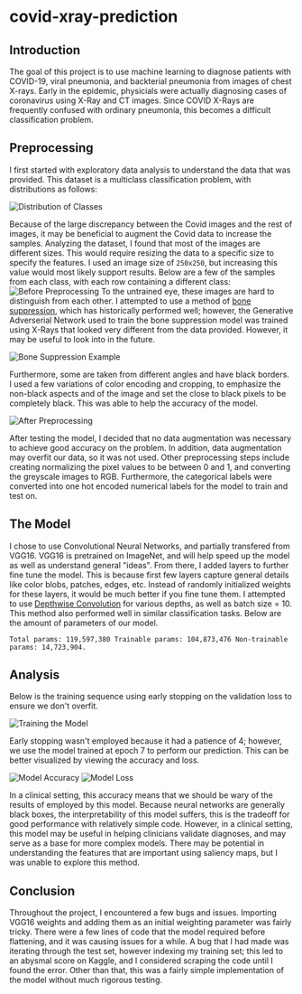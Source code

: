 # covid-xray-prediction
Introduction
- 
The goal of this project is to use machine learning to diagnose patients with COVID-19, viral pneumonia, and backterial pneumonia from images of chest X-rays. Early in the epidemic, physicials were actually diagnosing cases of coronavirus using X-Ray and CT images. Since COVID X-Rays are frequently confused with ordinary pneumonia, this becomes a difficult classification problem. 

Preprocessing
-
I first started with exploratory data analysis to understand the data that was provided. This dataset is a multiclass classification problem, with distributions as follows: 

![Distribution of Classes](/images/classes.png)

Because of the large discrepancy between the Covid images and the rest of images, it may be beneficial to augment the Covid data to increase the samples. Analyzing the dataset, I found that most of the images are different sizes. This would require resizing the data to a specific size to specify the features. I used an image size of `250x250`, but increasing this value would most likely support results. Below are a few of the samples from each class, with each row containing a different class:
![Before Preprocessing](/images/before_pre.png)
To the untrained eye, these images are hard to distinguish from each other. I attempted to use a method of [bone suppression](https://arxiv.org/pdf/1811.02628.pdf), which has historically performed well; however, the Generative Adverserial Network used to train the bone suppression model was trained using X-Rays that looked very different from the data provided. However, it may be useful to look into in the future.

![Bone Suppression Example](/images/bone_sup.png)

Furthermore, some are taken from different angles and have black borders. I used a few variations of color encoding and cropping, to emphasize the non-black aspects and of the image and set the close to black pixels to be completely black. This was able to help the accuracy of the model. 

![After Preprocessing](/images/before_pre.png)

After testing the model, I decided that no data augmentation was necessary to achieve good accuracy on the problem. In addition, data augmentation may overfit our data, so it was not used. Other preprocessing steps include creating normalizing the pixel values to be between $0$ and $1$, and converting the greyscale images to RGB. Furthermore, the categorical labels were converted into one hot encoded numerical labels for the model to train and test on. 

The Model
-
I chose to use Convolutional Neural Networks, and partially transfered from VGG16. VGG16 is pretrained on ImageNet, and will help speed up the model as well as understand general "ideas". From there, I added layers to further fine tune the model.  This is because first few layers capture general details like color blobs, patches, edges, etc. Instead of randomly initialized weights for these layers, it would be much better if you fine tune them. I attempted to use [Depthwise Convolution](https://www.kaggle.com/aakashnain/beating-everything-with-depthwise-convolution) for various depths, as well as batch size = 10. This method also performed well in similar classification tasks. Below are the amount of parameters of our model. 

`Total params: 119,597,380
Trainable params: 104,873,476
Non-trainable params: 14,723,904. `

Analysis
-
Below is the training sequence using early stopping on the validation loss to ensure we don't overfit.

![Training the Model](/images/epoch.png)

Early stopping wasn't employed because it had a patience of 4; however, we use the model trained at epoch $7$ to perform our prediction. This can be better visualized by viewing the accuracy and loss. 

![Model Accuracy](/images/model_acc.png)
![Model Loss](/images/model_loss.png)

In a clinical setting, this accuracy means that we should be wary of the results of employed by this model. Because neural networks are generally black boxes, the interpretability of this model suffers, this is the tradeoff for good performance with relatively simple code. However, in a clinical setting, this model may be useful in helping clinicians validate diagnoses, and may serve as a base for more complex models. There may be potential in understanding the features that are important using saliency maps, but I was unable to explore this method. 


Conclusion
-
Throughout the project, I encountered a few bugs and issues. Importing VGG16 weights and adding them as an initial weighting parameter was fairly tricky. There were a few lines of code that the model required before flattening, and it was causing issues for a while. A bug that I had made was iterating through the test set, however indexing my training set; this led to an abysmal score on Kaggle, and I considered scraping the code until I found the error. Other than that, this was a fairly simple implementation of the model without much rigorous testing. 
